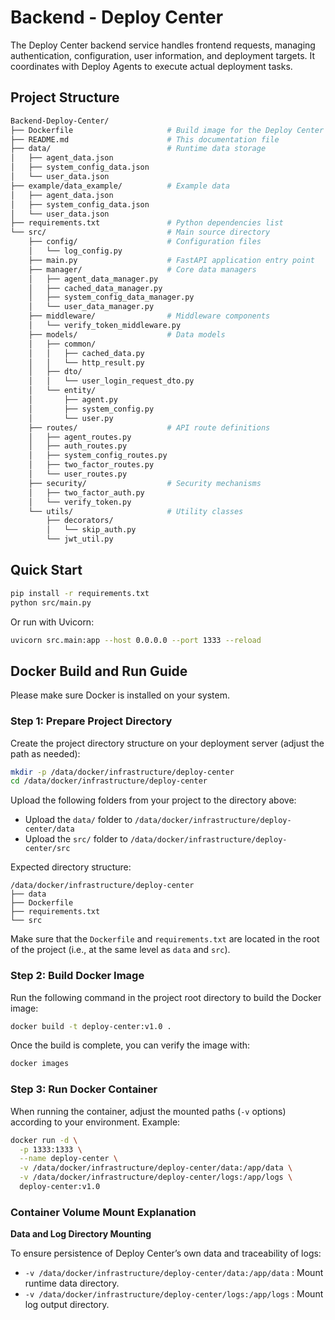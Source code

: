 # Backend - Deploy Center

The Deploy Center backend service handles frontend requests, managing authentication, configuration, user information, and deployment targets. It coordinates with Deploy Agents to execute actual deployment tasks.

## Project Structure

```bash
Backend-Deploy-Center/
├── Dockerfile                     # Build image for the Deploy Center backend
├── README.md                      # This documentation file
├── data/                          # Runtime data storage
│   ├── agent_data.json
│   ├── system_config_data.json
│   └── user_data.json
├── example/data_example/          # Example data
│   ├── agent_data.json
│   ├── system_config_data.json
│   └── user_data.json
├── requirements.txt               # Python dependencies list
└── src/                           # Main source directory
    ├── config/                    # Configuration files
    │   └── log_config.py
    ├── main.py                    # FastAPI application entry point
    ├── manager/                   # Core data managers
    │   ├── agent_data_manager.py
    │   ├── cached_data_manager.py
    │   ├── system_config_data_manager.py
    │   └── user_data_manager.py
    ├── middleware/                # Middleware components
    │   └── verify_token_middleware.py
    ├── models/                    # Data models
    │   ├── common/
    │   │   ├── cached_data.py
    │   │   └── http_result.py
    │   ├── dto/
    │   │   └── user_login_request_dto.py
    │   └── entity/
    │       ├── agent.py
    │       ├── system_config.py
    │       └── user.py
    ├── routes/                    # API route definitions
    │   ├── agent_routes.py
    │   ├── auth_routes.py
    │   ├── system_config_routes.py
    │   ├── two_factor_routes.py
    │   └── user_routes.py
    ├── security/                  # Security mechanisms
    │   ├── two_factor_auth.py
    │   └── verify_token.py
    └── utils/                     # Utility classes
        ├── decorators/
        │   └── skip_auth.py
        └── jwt_util.py
```

## Quick Start

```bash
pip install -r requirements.txt
python src/main.py
```

Or run with Uvicorn:

```bash
uvicorn src.main:app --host 0.0.0.0 --port 1333 --reload
```

## Docker Build and Run Guide

Please make sure Docker is installed on your system.

### Step 1: Prepare Project Directory

Create the project directory structure on your deployment server (adjust the path as needed):

```bash
mkdir -p /data/docker/infrastructure/deploy-center
cd /data/docker/infrastructure/deploy-center
```

Upload the following folders from your project to the directory above:
- Upload the `data/` folder to `/data/docker/infrastructure/deploy-center/data`
- Upload the `src/` folder to `/data/docker/infrastructure/deploy-center/src`

Expected directory structure:

```
/data/docker/infrastructure/deploy-center
├── data
├── Dockerfile
├── requirements.txt
└── src
```

Make sure that the `Dockerfile` and `requirements.txt` are located in the root of the project (i.e., at the same level as `data` and `src`).

### Step 2: Build Docker Image

Run the following command in the project root directory to build the Docker image:

```bash
docker build -t deploy-center:v1.0 .
```

Once the build is complete, you can verify the image with:

```bash
docker images
```

### Step 3: Run Docker Container

When running the container, adjust the mounted paths (`-v` options) according to your environment. Example:

```bash
docker run -d \
  -p 1333:1333 \
  --name deploy-center \
  -v /data/docker/infrastructure/deploy-center/data:/app/data \
  -v /data/docker/infrastructure/deploy-center/logs:/app/logs \
  deploy-center:v1.0
```

### Container Volume Mount Explanation

**Data and Log Directory Mounting**

To ensure persistence of Deploy Center’s own data and traceability of logs:

- `-v /data/docker/infrastructure/deploy-center/data:/app/data` : Mount runtime data directory.
- `-v /data/docker/infrastructure/deploy-center/logs:/app/logs` : Mount log output directory.